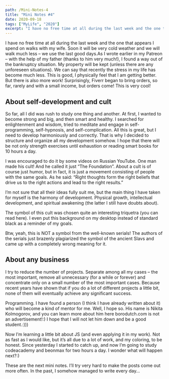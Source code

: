 ```yaml
---
path: /Mini-Notes-4
title: "Mini Notes #4"
date: 2020-09-18
tags: ["MyLife", "2020"]
excerpt: "I have no free time at all during the last week and the one that appears I spend on walks with my wife. Soon it will be very cold weather and we will walk much less – we use the last good days.As I wrote earlier in my Patreon – with the help of my father (thanks to him very much!), I found a way out of the bankruptcy situation."
---
```


I have no free time at all during the last week and the one that appears I spend on walks with my wife. Soon it will be very cold weather and we will walk much less – we use the last good days.As I wrote earlier in my Patreon – with the help of my father (thanks to him very much!), I found a way out of the bankruptcy situation. My property will be kept (unless there are any unforeseen situations). We can say that recently the stress in my life has become much less. This is good, I physically feel that I am getting better. But there is also more work! Surprisingly, Fiverr began to bring orders, so far, rarely and with a small income, but orders come! This is very cool!

## About self-development and cult

So far, all I did was rush to study one thing and another. At first, I wanted to become strong and big, and then smart and healthy. I searched for enlightenment and wisdom, tried to meditate and engage in self-programming, self-hypnosis, and self-complication. All this is great, but I need to develop harmoniously and correctly. That is why I decided to structure and organize all my development somehow. I hope that there will be not only strength exercises until exhaustion or reading smart books for 10 hours a day.

I was encouraged to do it by some videos on Russian YouTube. One man made his cult! And he called it just “The Foundation”. About a cult is of course just humor, but in fact, it is just a movement consisting of people with the same goals. As he said: “Right thoughts form the right beliefs that drive us to the right actions and lead to the right results.”

I’m not sure that all their ideas fully suit me, but the main thing I have taken for myself is the harmony of development. Physical growth, intellectual development, and spiritual awakening (the latter I still have doubts about).

The symbol of this cult was chosen quite an interesting triquetra (you can read here). I even put this background on my desktop instead of standard black as a reminder of my goals.

Btw, yeah, this is NOT a symbol from the well-known serials! The authors of the serials just brazenly plagiarized the symbol of the ancient Slavs and came up with a completely wrong meaning for it.

## About any business

I try to reduce the number of projects. Separate among all my cases – the most important, remove all unnecessary (for a while or forever) and concentrate only on a small number of the most important cases. Because recent years have shown that if you do a lot of different projects a little bit, none of them will eventually achieve any significant success.

Programming. I have found a person (I think I have already written about it) who will become a kind of mentor for me. Well, I hope so. His name is Nikita Kolmogorov, and you can learn more about him here borodutch.com is not an advertisement!:) I hope that I will not let him down and be a good student.:)))

Now I’m learning a little bit about JS (and even applying it in my work). Not as fast as I would like, but it’s all due to a lot of work, and my coloring, to be honest. Since yesterday I started to catch up, and now I’m going to study codeacademy and beonmax for two hours a day. I wonder what will happen next?:)

These are the next mini notes. I’ll try very hard to make the posts come out more often. In the past, I somehow managed to write every day…
